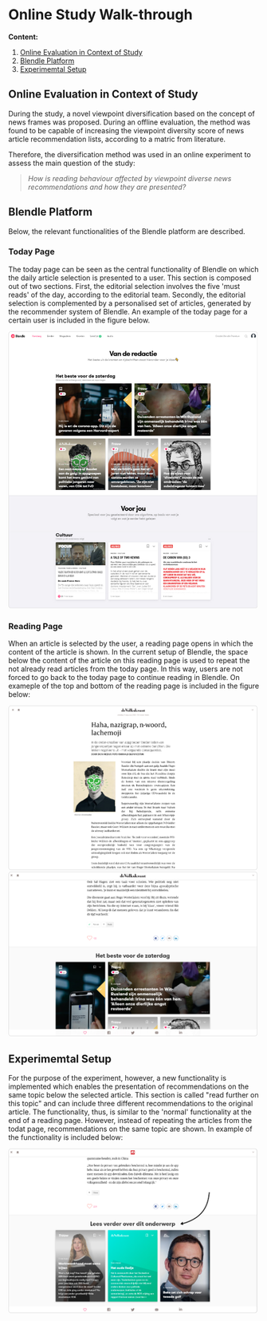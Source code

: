 # Online Study Walk-through

__Content:__
1. [Online Evaluation in Context of Study](#online-evaluation-in-context-of-study)
2. [Blendle Platform](#blendle-platform)
3. [Experimemtal Setup](#experimemtal-setup)

## Online Evaluation in Context of Study

During the study, a novel viewpoint diversification based on the concept of news frames was proposed. During an offline evaluation, the method was found to be capable of increasing the viewpoint diversity score of news article recommendation lists, according to a matric from literature.

Therefore, the diversification method was used in an online experiment to assess the main question of the study:

> _How is reading behaviour affected by viewpoint diverse news recommendations and how they are presented?_

## Blendle Platform
Below, the relevant functionalities of the Blendle platform are described.

### Today Page

The today page can be seen as the central functionality of Blendle on which the daily article selection is presented to a user. This section is composed out of two sections. First, the editorial selection involves the five 'must reads' of the day, according to the editorial team. Secondly, the editorial selection is complemented by a personalised set of articles, generated by the recommender system of Blendle. An example of the today page for a certain user is included in the figure below.

<img src="https://github.com/MatsMulder95/FAccT2021-OperationalizingFraming/blob/main/4.%20Online%20Study/images/today.jpg" width="500" />


### Reading Page

When an article is selected by the user, a reading page opens in which the content of the article is shown. In the current setup of Blendle, the space below the content of the article on this reading page is used to repeat the not already read articles from the today page. In this way, users are not forced to go back to the today page to continue reading in Blendle. On exameple of the top and bottom of the reading page is included in the figure below:

<p float="left">
  <img src="https://github.com/MatsMulder95/FAccT2021-OperationalizingFraming/blob/main/4.%20Online%20Study/images/view2.jpg" width="500" />
  <img src="https://github.com/MatsMulder95/FAccT2021-OperationalizingFraming/blob/main/4.%20Online%20Study/images/view3.jpg" width="500" /> 
</p>


## Experimemtal Setup

For the purpose of the experiment, however, a new functionality is implemented which enables the presentation of recommendations on the same topic below the selected article. This section is called "read further on this topic" and can include three different recommendations to the original article. The functionality, thus, is similar to the 'normal' functionality at the end of a reading page. However, instead of repeating the articles from the todat page, recommendations on the same topic are shown. In example of the functionality is included below:

<img src="https://github.com/MatsMulder95/FAccT2021-OperationalizingFraming/blob/main/4.%20Online%20Study/images/view4.jpg" width="500" />
